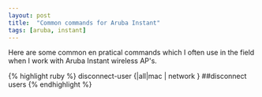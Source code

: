 ```yaml
---
layout: post
title:  "Common commands for Aruba Instant"
tags: [aruba, instant]
---
```

Here are some common en pratical commands which I often use in the field when I work with Aruba Instant wireless AP's.

{% highlight ruby %}
disconnect-user {<addr>|all|mac <mac>| network <name>} ##disconnect users
{% endhighlight %}
